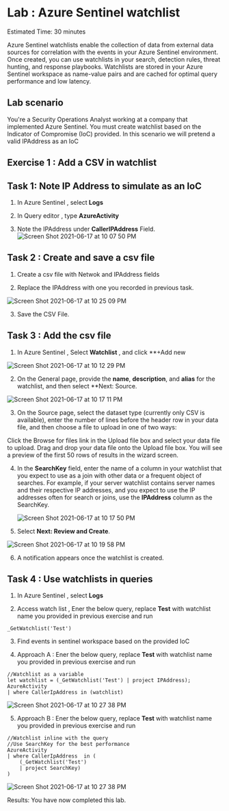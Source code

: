 # Lab : Azure Sentinel watchlist

Estimated Time: 30 minutes

Azure Sentinel watchlists enable the collection of data from external data sources for correlation with the events in your Azure Sentinel environment. 
Once created, you can use watchlists in your search, detection rules, threat hunting, and response playbooks. 
Watchlists are stored in your Azure Sentinel workspace as name-value pairs and are cached for optimal query performance and low latency.

## Lab scenario

You're a Security Operations Analyst working at a company that implemented Azure Sentinel. You must create watchlist based on the Indicator of Compromise (IoC) provided.
In this scenario we will pretend a valid IPAddress as an IoC






## Exercise 1 : Add a CSV in watchlist

## Task 1: Note  IP Address  to simulate as an IoC

1. In Azure Sentinel , select **Logs**

2. In Query editor , type **AzureActivity**

3. Note the IPAddress under **CallerIPAddress** Field.
 ![Screen Shot 2021-06-17 at 10 07 50 PM](https://user-images.githubusercontent.com/33748560/122443288-0f749800-cfbd-11eb-9e84-bea42cf7be55.png)

## Task 2 : Create and save a csv file

1. Create a csv file with Netwok and IPAddress fields 

2. Replace the IPAddress with one you recorded in previous task.

![Screen Shot 2021-06-17 at 10 25 09 PM](https://user-images.githubusercontent.com/33748560/122443671-6f6b3e80-cfbd-11eb-9bcb-0d108ae94158.png)

3. Save the CSV File.

## Task 3 : Add the csv file 

1. In Azure Sentinel , Select **Watchlist** , and click **+Add new

![Screen Shot 2021-06-17 at 10 12 29 PM](https://user-images.githubusercontent.com/33748560/122443952-b35e4380-cfbd-11eb-93f1-842a4ffbe7ad.png)

2. On the General page, provide the **name**, **description**, and **alias** for the watchlist, and then select **Next: Source.


![Screen Shot 2021-06-17 at 10 17 11 PM](https://user-images.githubusercontent.com/33748560/122444081-d38e0280-cfbd-11eb-88b7-b0263fae876f.png)


 
3. On the Source page, select the dataset type (currently only CSV is available), enter the number of lines before the header row in your data file, and then choose a file to upload in one of two ways:

  Click the Browse for files link in the Upload file box and select your data file to upload.
  Drag and drop your data file onto the Upload file box.
  You will see a preview of the first 50 rows of results in the wizard screen.

4. In the **SearchKey** field, enter the name of a column in your watchlist that you expect to use as a join with other data or a frequent object of searches. For example, if your server watchlist contains server names and their respective IP addresses, 
   and you expect to use the IP addresses often for search or joins, use the **IPAddress** column as the SearchKey.
   
   ![Screen Shot 2021-06-17 at 10 17 50 PM](https://user-images.githubusercontent.com/33748560/122444221-f5878500-cfbd-11eb-8250-a0d9c326a82d.png)


5. Select **Next: Review and Create**.

![Screen Shot 2021-06-17 at 10 19 58 PM](https://user-images.githubusercontent.com/33748560/122444382-1bad2500-cfbe-11eb-8e0e-1e9d31f20d21.png)


6. A notification appears once the watchlist is created.

## Task 4 : Use watchlists in queries

1. In Azure Sentinel , select **Logs**

2. Access watch list , Ener the below query, replace **Test** with watchlist name you provided in previous exercise and run

```
_GetWatchlist('Test')
```

3. Find events in sentinel workspace based on the provided IoC

4. Approach A : Ener the below query, replace **Test** with watchlist name you provided in previous exercise and run

```
//Watchlist as a variable
let watchlist = (_GetWatchlist('Test') | project IPAddress);
AzureActivity
| where CallerIpAddress in (watchlist)
```


![Screen Shot 2021-06-17 at 10 27 38 PM](https://user-images.githubusercontent.com/33748560/122444494-3b444d80-cfbe-11eb-8a80-69e7864f3347.png)


5. Approach B : Ener the below query, replace **Test** with watchlist name you provided in previous exercise and run

```
//Watchlist inline with the query
//Use SearchKey for the best performance
AzureActivity
| where CallerIpAddress  in ( 
    (_GetWatchlist('Test')
    | project SearchKey)
)

```

![Screen Shot 2021-06-17 at 10 27 38 PM](https://user-images.githubusercontent.com/33748560/122444494-3b444d80-cfbe-11eb-8a80-69e7864f3347.png)












Results: You have now completed this lab.


                                          
              



